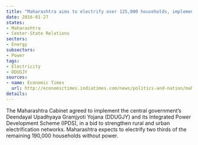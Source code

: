 ```yaml
---
title: "Maharashtra aims to electrify over 125,000 households, implements center's DDUGJY"
date: 2016-01-27
states:
- Maharashtra
- Center-State Relations
sectors:
- Energy
subsectors:
- Power
tags:
- Electricity
- DDUGJY
sources:
- name: Economic Times
  url: http://economictimes.indiatimes.com/news/politics-and-nation/maharashtra-to-implement-deendayal-upadhyaya-gramjyoti-scheme/articleshow/50645234.cms
details:
---
```


The Maharashtra Cabinet agreed to implement the central government’s Deendayal Upadhyaya Gramjyoti Yojana (DDUGJY) and its Integrated Power Development Scheme (IPDS), in a bid to strengthen rural and urban electrification networks. Maharashtra expects to electrify two thirds of the remaining 190,000 households without power.
